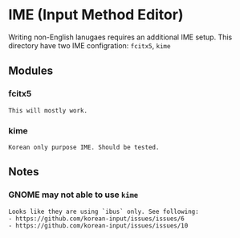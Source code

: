 # IME (Input Method Editor)
  Writing non-English lanugaes requires an additional IME setup. 
  This directory have two IME configration: `fcitx5`, `kime`

## Modules

  ### fcitx5
    This will mostly work.

  ### kime
    Korean only purpose IME. Should be tested.

## Notes

  ### GNOME may not able to use `kime`
    Looks like they are using `ibus` only. See following:
    - https://github.com/korean-input/issues/issues/6
    - https://github.com/korean-input/issues/issues/10